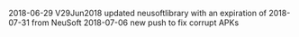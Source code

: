 2018-06-29 V29Jun2018 updated neusoftlibrary with an expiration of 2018-07-31 from NeuSoft
2018-07-06 new push to fix corrupt APKs

